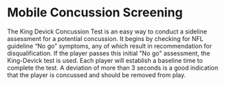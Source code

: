 # Mobile Concussion Screening

The King Devick Concussion Test is an easy way to conduct a sideline assessment for a potential concussion. It begins by checking for NFL guideline “No go” symptoms, any of which result in recommendation for disqualification. If the player passes this initial "No go" assessment, the King-Devick test is used. Each player will establish a baseline time to complete the test. A deviation of more than 3 seconds is a good indication that the player is concussed and should be removed from play.
